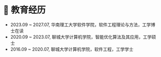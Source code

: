 # 🏫 教育经历
- 2023.09 ~ 2027.07, 华南理工大学软件学院，软件工程理论与方法，工学博士在读 
- 2020.09 ~ 2023.07, 聊城大学计算机学院，智能优化算法及其应用，工学硕士 
- 2016.09 ~ 2020.07, 聊城大学计算机学院，软件工程，工学学士
